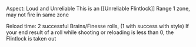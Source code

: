 Aspect: Loud and Unreliable
This is an [[Unreliable Flintlock]]
Range 1 zone, may not fire in same zone

Reload time: 2 successful Brains/Finesse rolls, (1 with success with style)
If your end result of a roll while shooting or reloading is less than 0, the Flintlock is taken out

